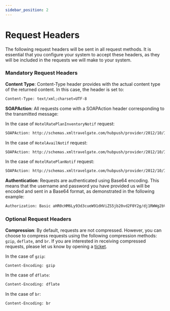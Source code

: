 ```yaml
---
sidebar_position: 2
---
```


# Request Headers

The following request headers will be sent in all request methods. It is essential that you configure your system to accept these headers, as they will be included in the requests we will make to your system.

### Mandatory Request Headers

**Content Type**: Content-Type header provides with the actual content type of the returned content. In this case, the header is set to:

```html
Content-Type: text/xml;charset=UTF-8
```                           

**SOAPAction**: All requests come with a SOAPAction header corresponding to the transmitted message:

In the case of `HotelRatePlanInventoryNotif` request:

```html
SOAPAction: http://schemas.xmltravelgate.com/hubpush/provider/2012/10/IProviderGen/HotelRatePlanInventoryNotif
```

In the case of `HotelAvailNotif` request:

```html
SOAPAction: http://schemas.xmltravelgate.com/hubpush/provider/2012/10/IProviderGen/HotelAvailNotif
```

In the case of `HotelRatePlanNotif` request:

```html
SOAPAction: http://schemas.xmltravelgate.com/hubpush/provider/2012/10/IProviderGen/HotelRatePlanNotif
```

**Authentication**: Requests are authenticated using Base64 encoding. This means that the username and password you have provided us will be encoded and sent in a Base64 format, as demonstrated in the following example:

```html
Authorization: Basic aHR0cHM6Ly93d3cueW91dHViZS5jb20vd2F0Y2g/dj1RWWg2bVlJSkcyWQ==
```              

### Optional Request Headers

**Compression**: By default, requests are not compressed. However, you can choose to compress requests using the following compression methods: `gzip`, `deflate`, and `br`. If you are interested in receiving compressed requests, please let us know by opening a [ticket](https://app.travelgatex.com/tickets).

In the case of `gzip`:

```html
Content-Encoding: gzip
```     

In the case of `dflate`:

```html
Content-Encoding: dflate
```  

In the case of `br`:

```html
Content-Encoding: br
```  